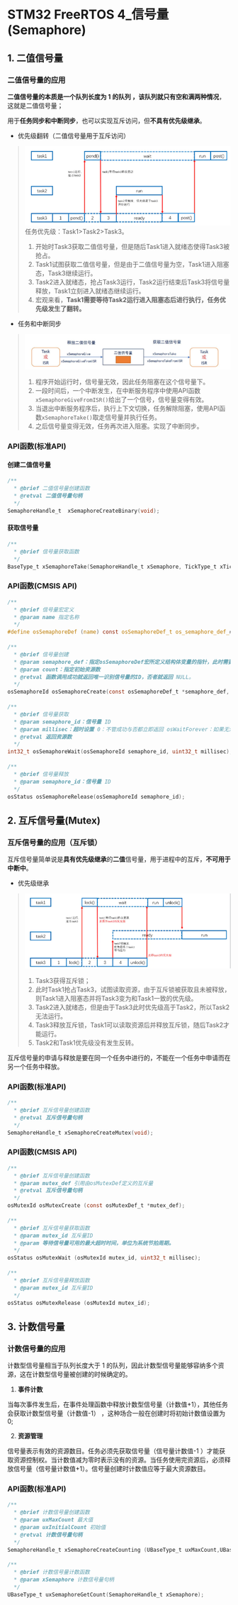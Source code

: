 # STM32 FreeRTOS 4_信号量(Semaphore)

## 1. 二值信号量

### 二值信号量的应用
**二值信号量的本质是一个队列长度为 1 的队列 ，该队列就只有空和满两种情况**，这就是二值信号量；

用于**任务同步和中断同步**，也可以实现互斥访问，但**不具有优先级继承**。

- 优先级翻转（二值信号量用于互斥访问）

> ![NULL](picture_2.jpg)
> 任务优先级：Task1>Task2>Task3。
>
> 1. 开始时Task3获取二值信号量，但是随后Task1进入就绪态使得Task3被抢占。
> 2. Task1试图获取二值信号量，但是由于二值信号量为空，Task1进入阻塞态，Task3继续运行。
> 3. Task2进入就绪态，抢占Task3运行，Task2运行结束后Task3将信号量释放，Task1立刻进入就绪态继续运行。
> 4. 宏观来看，**Task1需要等待Task2运行进入阻塞态后进行执行，任务优先级发生了翻转。**

- 任务和中断同步
> ![NULL](picture_1.jpg)
>
> 1. 程序开始运行时，信号量无效，因此任务阻塞在这个信号量下。
> 2. 一段时间后，一个中断发生，在中断服务程序中使用API函数`xSemaphoreGiveFromISR()`给出了一个信号，信号量变得有效。
> 3. 当退出中断服务程序后，执行上下文切换，任务解除阻塞，使用API函数`xSemaphoreTake()`取走信号量并执行任务。
> 4. 之后信号量变得无效，任务再次进入阻塞。实现了中断同步。

### API函数(标准API)

#### 创建二值信号量

```c
/**
  * @brief 二值信号量创建函数
  * @retval 二值信号量句柄
  */
SemaphoreHandle_t  xSemaphoreCreateBinary(void);
```

#### 获取信号量

```c
/**
  * @brief 信号量获取函数
  */
BaseType_t xSemaphoreTake(SemaphoreHandle_t xSemaphore, TickType_t xTicksToWait)
```

### API函数(CMSIS API)

```C
/**
  * @brief 信号量宏定义
  * @param name 指定名称
  */
#define osSemaphoreDef (name) const osSemaphoreDef_t os_semaphore_def_##name = { 0 }

/**
  * @brief 信号量创建
  * @param semaphore_def：指定osSemaphoreDef宏所定义结构体变量的指针，此时需要用到osSemaphore宏。
  * @param count：指定初始资源数
  * @retval 函数调用成功就返回唯一识别信号量的ID，否者就返回 NULL。
  */
osSemaphoreId osSemaphoreCreate(const osSemaphoreDef_t *semaphore_def, int32_t count);

/**
  * @brief 信号量获取
  * @param semaphore_id：信号量 ID
  * @param millisec：超时设置 0：不管成功与否都立即返回 osWaitForever：如果无法获取资源则休眠，直到获取到资源位置。
  * @retval 返回资源数
  */
int32_t osSemaphoreWait(osSemaphoreId semaphore_id, uint32_t millisec);

/**
  * @brief 信号量释放
  * @param semaphore_id：信号量 ID
  */
osStatus osSemaphoreRelease(osSemaphoreId semaphore_id);
```

## 2. 互斥信号量(Mutex)

### 互斥信号量的应用（互斥锁）

互斥信号量简单说是**具有优先级继承**的**二值**信号量，用于进程中的互斥，**不可用于中断中**。

- 优先级继承

> ![NULL](picture_3.jpg)
>
> 1. Task3获得互斥锁；
> 2. 此时Task1抢占Task3，试图读取资源，由于互斥锁被获取且未被释放，则Task1进入阻塞态并将Task3变为和Task1一致的优先级。
> 3. Task2进入就绪态，但是由于Task3此时优先级高于Task2，所以Task2无法运行。
> 4. Task3释放互斥锁，Task1可以读取资源后并释放互斥锁，随后Task2才能运行。
> 5. Task2和Task1优先级没有发生反转。

互斥信号量的申请与释放是要在同一个任务中进行的，不能在一个任务中申请而在另一个任务中释放。

### API函数(标准API)

```c
/**
  * @brief 互斥信号量创建函数
  * @retval 互斥信号量句柄
  */
SemaphoreHandle_t xSemaphoreCreateMutex(void);
```

### API函数(CMSIS API)

```C
/**
  * @brief 互斥信号量创建函数
  * @param mutex_def 引用由osMutexDef定义的互斥量
  * @retval 互斥信号量句柄
  */
osMutexId osMutexCreate (const osMutexDef_t *mutex_def);

/**
  * @brief 互斥信号量获取函数
  * @param mutex_id 互斥量ID
  * @param 等待信号量可用的最大超时时间，单位为系统节拍周期。
  */
osStatus osMutexWait (osMutexId mutex_id, uint32_t millisec);

/**
  * @brief 互斥信号量释放函数
  * @param mutex_id 互斥量ID
  */
osStatus osMutexRelease (osMutexId mutex_id);
```

## 3. 计数信号量

### 计数信号量的应用

计数型信号量相当于队列长度大于 1 的队列，因此计数型信号量能够容纳多个资源，这在计数型信号量被创建的时候确定的。

1. **事件计数**

当每次事件发生后，在事件处理函数中释放计数型信号量（计数值+1），其他任务
会获取计数型信号量（计数值-1） ，这种场合一般在创建时将初始计数值设置为 0;

2. **资源管理**

信号量表示有效的资源数目。任务必须先获取信号量（信号量计数值-1 ）才能获取资源控制权。当计数值减为零时表示没有的资源。当任务使用完资源后，必须释放信号量（信号量计数值+1）。信号量创建时计数值应等于最大资源数目。

### API函数(标准API)

```c
/**
  * @brief 计数信号量创建函数
  * @param uxMaxCount 最大值
  * @param uxInitialCount 初始值
  * @retval 计数信号量句柄
  */
SemaphoreHandle_t xSemaphoreCreateCounting (UBaseType_t uxMaxCount,UBaseType_t uxInitialCount);

/**
  * @brief 计数信号量计数函数
  * @param xSemaphore 计数信号量句柄
  */
UBaseType_t uxSemaphoreGetCount(SemaphoreHandle_t xSemaphore);
```

